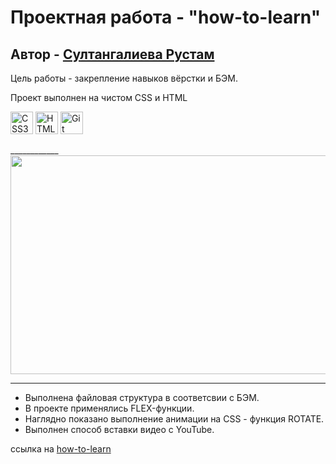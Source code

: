 # Проектная работа - "how-to-learn"
## Автор - [Султангалиева Рустам](https://www.github.com/Pyctam-AC)
Цель работы - закрепление навыков вёрстки и БЭМ.

Проект выполнен на чистом CSS и HTML

<p>
<img src="https://raw.githubusercontent.com/danielcranney/readme-generator/main/public/icons/skills/css3-colored.svg" width="36" height="36" alt="CSS3" />
<img src="https://raw.githubusercontent.com/danielcranney/readme-generator/main/public/icons/skills/html5-colored.svg" width="36" height="36" alt="HTML5" />
<img src="https://raw.githubusercontent.com/danielcranney/readme-generator/main/public/icons/skills/git-colored.svg" width="36" height="36" alt="Git" />
</p>
____________

<img src="images/20230426_231244.gif" height = 350 width = 700 align = "center"/>

---

- Выполнена файловая структура в соответсвии с БЭМ.
- В проекте применялись FLEX-функции.
- Наглядно показано выполнение анимации на CSS -  функция ROTATE.
- Выполнен способ вставки видео с YouTube.

ссылка на [how-to-learn](https://pyctam-ac.github.io/how-to-learn/index.html)

